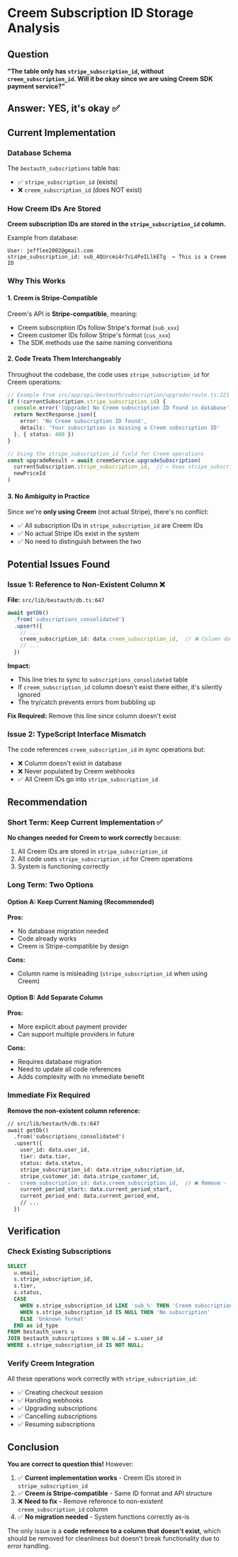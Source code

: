 # Creem Subscription ID Storage Analysis

## Question
**"The table only has `stripe_subscription_id`, without `creem_subscription_id`. Will it be okay since we are using Creem SDK payment service?"**

## Answer: YES, it's okay ✅

## Current Implementation

### Database Schema
The `bestauth_subscriptions` table has:
- ✅ `stripe_subscription_id` (exists)
- ❌ `creem_subscription_id` (does NOT exist)

### How Creem IDs Are Stored
**Creem subscription IDs are stored in the `stripe_subscription_id` column.**

Example from database:
```
User: jefflee2002@gmail.com
stripe_subscription_id: sub_4QUrcmi4r7cL4PeILlkETg  ← This is a Creem ID
```

### Why This Works

#### 1. Creem is Stripe-Compatible
Creem's API is **Stripe-compatible**, meaning:
- Creem subscription IDs follow Stripe's format (`sub_xxx`)
- Creem customer IDs follow Stripe's format (`cus_xxx`)
- The SDK methods use the same naming conventions

#### 2. Code Treats Them Interchangeably
Throughout the codebase, the code uses `stripe_subscription_id` for Creem operations:

```typescript
// Example from src/app/api/bestauth/subscription/upgrade/route.ts:221
if (!currentSubscription.stripe_subscription_id) {
  console.error('[Upgrade] No Creem subscription ID found in database')
  return NextResponse.json({
    error: 'No Creem subscription ID found',
    details: 'Your subscription is missing a Creem subscription ID'
  }, { status: 400 })
}

// Using the stripe_subscription_id field for Creem operations
const upgradeResult = await creemService.upgradeSubscription(
  currentSubscription.stripe_subscription_id,  // ← Uses stripe_subscription_id for Creem
  newPriceId
)
```

#### 3. No Ambiguity in Practice
Since we're **only using Creem** (not actual Stripe), there's no conflict:
- ✅ All subscription IDs in `stripe_subscription_id` are Creem IDs
- ✅ No actual Stripe IDs exist in the system
- ✅ No need to distinguish between the two

## Potential Issues Found

### Issue 1: Reference to Non-Existent Column ❌

**File:** `src/lib/bestauth/db.ts:647`

```typescript
await getDb()
  .from('subscriptions_consolidated')
  .upsert({
    // ...
    creem_subscription_id: data.creem_subscription_id,  // ❌ Column doesn't exist
    // ...
  })
```

**Impact:**
- This line tries to sync to `subscriptions_consolidated` table
- If `creem_subscription_id` column doesn't exist there either, it's silently ignored
- The try/catch prevents errors from bubbling up

**Fix Required:** Remove this line since column doesn't exist

### Issue 2: TypeScript Interface Mismatch

The code references `creem_subscription_id` in sync operations but:
- ❌ Column doesn't exist in database
- ❌ Never populated by Creem webhooks
- ✅ All Creem IDs go into `stripe_subscription_id`

## Recommendation

### Short Term: Keep Current Implementation ✅
**No changes needed for Creem to work correctly** because:
1. All Creem IDs are stored in `stripe_subscription_id`
2. All code uses `stripe_subscription_id` for Creem operations
3. System is functioning correctly

### Long Term: Two Options

#### Option A: Keep Current Naming (Recommended)
**Pros:**
- No database migration needed
- Code already works
- Creem is Stripe-compatible by design

**Cons:**
- Column name is misleading (`stripe_subscription_id` when using Creem)

#### Option B: Add Separate Column
**Pros:**
- More explicit about payment provider
- Can support multiple providers in future

**Cons:**
- Requires database migration
- Need to update all code references
- Adds complexity with no immediate benefit

### Immediate Fix Required

**Remove the non-existent column reference:**

```diff
// src/lib/bestauth/db.ts:647
await getDb()
  .from('subscriptions_consolidated')
  .upsert({
    user_id: data.user_id,
    tier: data.tier,
    status: data.status,
    stripe_subscription_id: data.stripe_subscription_id,
    stripe_customer_id: data.stripe_customer_id,
-   creem_subscription_id: data.creem_subscription_id,  // ❌ Remove - column doesn't exist
    current_period_start: data.current_period_start,
    current_period_end: data.current_period_end,
    // ...
  })
```

## Verification

### Check Existing Subscriptions
```sql
SELECT 
  u.email,
  s.stripe_subscription_id,
  s.tier,
  s.status,
  CASE 
    WHEN s.stripe_subscription_id LIKE 'sub_%' THEN 'Creem subscription ID'
    WHEN s.stripe_subscription_id IS NULL THEN 'No subscription'
    ELSE 'Unknown format'
  END as id_type
FROM bestauth_users u
JOIN bestauth_subscriptions s ON u.id = s.user_id
WHERE s.stripe_subscription_id IS NOT NULL;
```

### Verify Creem Integration
All these operations work correctly with `stripe_subscription_id`:
- ✅ Creating checkout session
- ✅ Handling webhooks
- ✅ Upgrading subscriptions
- ✅ Cancelling subscriptions
- ✅ Resuming subscriptions

## Conclusion

**You are correct to question this!** However:

1. ✅ **Current implementation works** - Creem IDs stored in `stripe_subscription_id`
2. ✅ **Creem is Stripe-compatible** - Same ID format and API structure
3. ❌ **Need to fix** - Remove reference to non-existent `creem_subscription_id` column
4. ✅ **No migration needed** - System functions correctly as-is

The only issue is a **code reference to a column that doesn't exist**, which should be removed for cleanliness but doesn't break functionality due to error handling.
